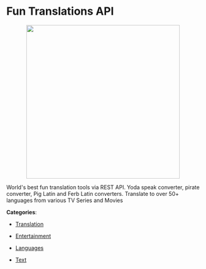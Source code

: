 # Fun Translations API
<p align="center">
    <img width="400" src="https://raw.githubusercontent.com/apis-list/apis-list/apis/fun-translations-api/logo_256x256.png" />
</p>

World's best fun translation tools via REST API.  Yoda speak converter, pirate converter, Pig Latin and Ferb Latin converters. Translate to over 50+ languages from various TV Series and Movies



**Categories**:

- [Translation](https://github.com/apis-list/apis-list#translation)

- [Entertainment](https://github.com/apis-list/apis-list#entertainment)

- [Languages](https://github.com/apis-list/apis-list#languages)

- [Text](https://github.com/apis-list/apis-list#text)




